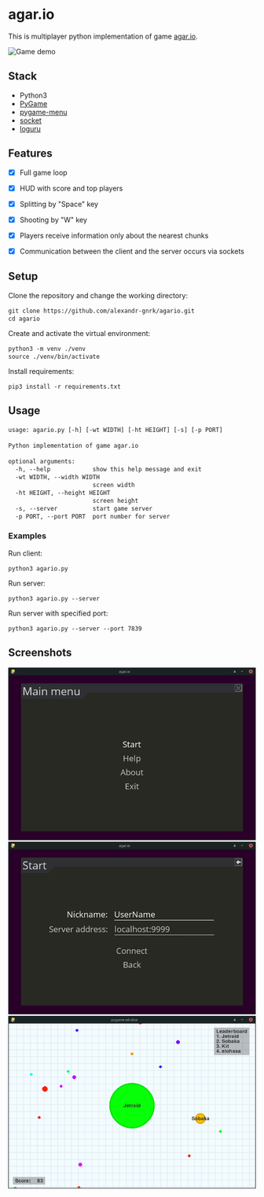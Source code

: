 
# agar.io
This is multiplayer python implementation of game [agar.io](https://en.wikipedia.org/wiki/Agar.io).

![Game demo](./screenshots/agario_demo.gif)


## Stack
- Python3
- [PyGame](https://www.pygame.org/)
- [pygame-menu](https://github.com/ppizarror/pygame-menu)
- [socket](https://docs.python.org/3/library/socket.html)
- [loguru](https://github.com/Delgan/loguru)



## Features
- [x] Full game loop
- [x] HUD with score and top players
- [x] Splitting by "Space" key
- [x] Shooting by "W" key
- [x] Players receive information only about the nearest chunks
- [x] Communication between the client and the server occurs via sockets


## Setup
Clone the repository and change the working directory:

    git clone https://github.com/alexandr-gnrk/agario.git
    cd agario
Create and activate the virtual environment:

    python3 -m venv ./venv
    source ./venv/bin/activate
Install requirements:

    pip3 install -r requirements.txt

## Usage

    usage: agario.py [-h] [-wt WIDTH] [-ht HEIGHT] [-s] [-p PORT]

    Python implementation of game agar.io

    optional arguments:
      -h, --help            show this help message and exit
      -wt WIDTH, --width WIDTH
                            screen width
      -ht HEIGHT, --height HEIGHT
                            screen height
      -s, --server          start game server
      -p PORT, --port PORT  port number for server

### Examples
Run client:

    python3 agario.py

Run server:

    python3 agario.py --server

Run server with specified port:

    python3 agario.py --server --port 7839

## Screenshots
![Main menu](./screenshots/main_menu.png)
![Start menu](./screenshots/start_menu.png)
![Game](./screenshots/game.png)

